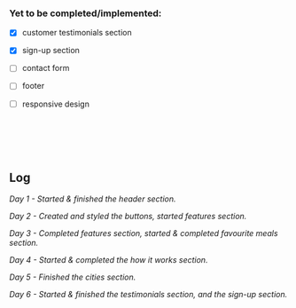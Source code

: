 ### Yet to be completed/implemented:

- [x] customer testimonials section
- [x] sign-up section
- [ ] contact form  
- [ ] footer
- [ ] responsive design


<br>
<br>
<br>
<br>

<h2>Log</h2>
<p><i>Day 1 - Started & finished the header section.</i></p>
<p><i>Day 2 - Created and styled the buttons, started features section.</i></p>
<p><i>Day 3 - Completed features section, started & completed favourite meals section.</i></p>
<p><i>Day 4 - Started & completed the how it works section.</i><p>
<p><i>Day 5 - Finished the cities section.</i></p>
<p><i>Day 6 - Started & finished the testimonials section, and the sign-up section.</i></p>

